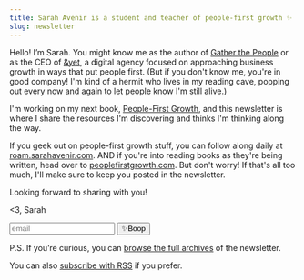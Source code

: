 ```yaml
---
title: Sarah Avenir is a student and teacher of people-first growth ✨
slug: newsletter
---
```


Hello! I’m Sarah. You might know me as the author of [Gather the People](https://gatherthepeople.com) or as the CEO of [&yet](https://andyet.com), a digital agency focused on approaching business growth in ways that put people first. (But if you don't know me, you're in good company! I'm kind of a hermit who lives in my reading cave, popping out every now and again to let people know I'm still alive.)

I'm working on my next book, [People-First Growth](http://peoplefirstgrowth.com), and this newsletter is where I share the resources I'm discovering and thinks I'm thinking along the way.

If you geek out on people-first growth stuff, you can follow along daily at [roam.sarahavenir.com](http://roam.sarahavenir.com). AND if you're into reading books as they're being written, head over to [peoplefirstgrowth.com](http://peoplefirstgrowth.com). But don't worry! If that's all too much, I'll make sure to keep you posted in the newsletter.

Looking forward to sharing with you!

<3, Sarah

<form
action="https://buttondown.email/api/emails/embed-subscribe/sarahavenir"
method="post"
target="popupwindow"
onsubmit="window.open('https://buttondown.email/sarahavenir', 'popupwindow')"
class="embeddable-buttondown-form"
>
<input type="email" name="email" id="bd-email" placeholder="email"></input>
<input type="hidden" value="1" name="embed"></input>
<input type="submit" value="✨Boop"></input>
</form>

P.S. If you’re curious, you can [browse the full archives](https://buttondown.email/sarahavenir/archive) of the newsletter.

You can also [subscribe with RSS](https://buttondown.email/sarahavenir/rss) if you prefer.
